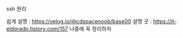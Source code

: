 ssh 원리

쉽게 설명 : https://velog.io/@cdspacenoob/base00
설명 굿 : https://it-eldorado.tistory.com/157
나중에 꼭 정리하자